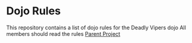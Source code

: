 Dojo Rules
==========

This repository contains a list of dojo rules for the Deadly Vipers dojo
All members should read the rules
[Parent Project](https://github.com/deadlyvipers)
